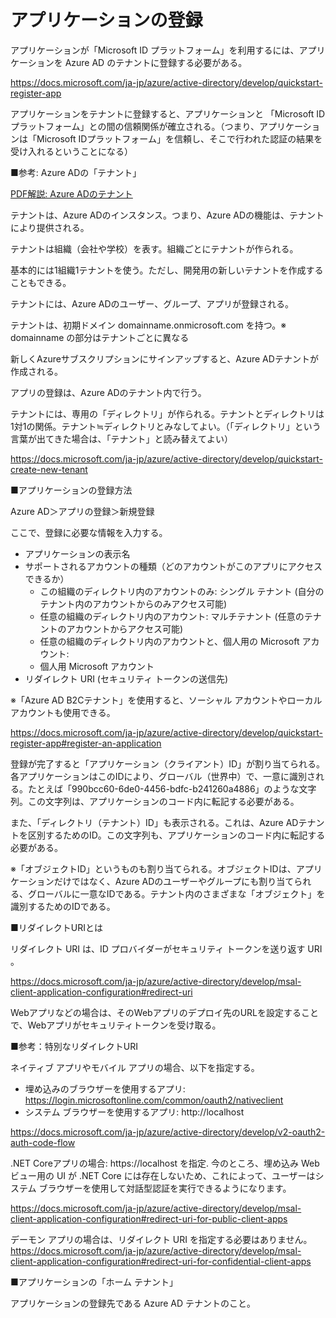 # アプリケーションの登録

アプリケーションが「Microsoft ID プラットフォーム」を利用するには、アプリケーションを Azure AD のテナントに登録する必要がある。

https://docs.microsoft.com/ja-jp/azure/active-directory/develop/quickstart-register-app

アプリケーションをテナントに登録すると、アプリケーションと 「Microsoft ID プラットフォーム」との間の信頼関係が確立される。（つまり、アプリケーションは「Microsoft IDプラットフォーム」を信頼し、そこで行われた認証の結果を受け入れるということになる）

■参考: Azure ADの「テナント」

[PDF解説: Azure ADのテナント](../AZ-104/pdf/mod01/テナント.pdf)

テナントは、Azure ADのインスタンス。つまり、Azure ADの機能は、テナントにより提供される。

テナントは組織（会社や学校）を表す。組織ごとにテナントが作られる。

基本的には1組織1テナントを使う。ただし、開発用の新しいテナントを作成することもできる。

テナントには、Azure ADのユーザー、グループ、アプリが登録される。

テナントは、初期ドメイン domainname.onmicrosoft.com を持つ。※ domainname の部分はテナントごとに異なる

新しくAzureサブスクリプションにサインアップすると、Azure ADテナントが作成される。

アプリの登録は、Azure ADのテナント内で行う。

テナントには、専用の「ディレクトリ」が作られる。テナントとディレクトリは1対1の関係。テナント≒ディレクトリとみなしてよい。（「ディレクトリ」という言葉が出てきた場合は、「テナント」と読み替えてよい）

https://docs.microsoft.com/ja-jp/azure/active-directory/develop/quickstart-create-new-tenant

■アプリケーションの登録方法

Azure AD＞アプリの登録＞新規登録

ここで、登録に必要な情報を入力する。

- アプリケーションの表示名
- サポートされるアカウントの種類（どのアカウントがこのアプリにアクセスできるか）
  - この組織のディレクトリ内のアカウントのみ: シングル テナント (自分のテナント内のアカウントからのみアクセス可能) 
  - 任意の組織のディレクトリ内のアカウント: マルチテナント (任意のテナントのアカウントからアクセス可能) 
  - 任意の組織のディレクトリ内のアカウントと、個人用の Microsoft アカウント:
  - 個人用 Microsoft アカウント
- リダイレクト URI (セキュリティ トークンの送信先) 

※「Azure AD B2Cテナント」を使用すると、ソーシャル アカウントやローカル アカウントも使用できる。

https://docs.microsoft.com/ja-jp/azure/active-directory/develop/quickstart-register-app#register-an-application

登録が完了すると「アプリケーション（クライアント）ID」が割り当てられる。各アプリケーションはこのIDにより、グローバル（世界中）で、一意に識別される。たとえば「990bcc60-6de0-4456-bdfc-b241260a4886」のような文字列。この文字列は、アプリケーションのコード内に転記する必要がある。

また、「ディレクトリ（テナント）ID」も表示される。これは、Azure ADテナントを区別するためのID。この文字列も、アプリケーションのコード内に転記する必要がある。

※「オブジェクトID」というものも割り当てられる。オブジェクトIDは、アプリケーションだけではなく、Azure ADのユーザーやグループにも割り当てられる、グローバルに一意なIDである。テナント内のさまざまな「オブジェクト」を識別するためのIDである。



■リダイレクトURIとは

リダイレクト URI は、ID プロバイダーがセキュリティ トークンを送り返す URI 。

https://docs.microsoft.com/ja-jp/azure/active-directory/develop/msal-client-application-configuration#redirect-uri

Webアプリなどの場合は、そのWebアプリのデプロイ先のURLを設定することで、Webアプリがセキュリティトークンを受け取る。

■参考：特別なリダイレクトURI

ネイティブ アプリやモバイル アプリの場合、以下を指定する。

- 埋め込みのブラウザーを使用するアプリ: https://login.microsoftonline.com/common/oauth2/nativeclient
- システム ブラウザーを使用するアプリ: http://localhost

https://docs.microsoft.com/ja-jp/azure/active-directory/develop/v2-oauth2-auth-code-flow

.NET Coreアプリの場合: https://localhost を指定. 今のところ、埋め込み Web ビュー用の UI が .NET Core には存在しないため、これによって、ユーザーはシステム ブラウザーを使用して対話型認証を実行できるようになります。

https://docs.microsoft.com/ja-jp/azure/active-directory/develop/msal-client-application-configuration#redirect-uri-for-public-client-apps

デーモン アプリの場合は、リダイレクト URI を指定する必要はありません。
https://docs.microsoft.com/ja-jp/azure/active-directory/develop/msal-client-application-configuration#redirect-uri-for-confidential-client-apps

■アプリケーションの「ホーム テナント」

アプリケーションの登録先である Azure AD テナントのこと。
